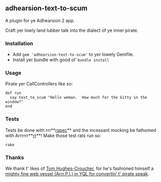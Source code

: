 adhearsion-text-to-scum
-----------------------

A plugin for ye Adhearsion 2 app.

Craft yer lowly land lubber talk into the dialect of ye inner pirate.

### Installation

 *  Add `gem 'adhearsion-text-to-scum'` to yer lowely Gemfile.
 *  Install yer bundle with good ol' `bundle install`

### Usage

Pirate yer CallControllers like so:

    def run
      say text_to_scum "Hello woman.  How much for the kitty in the window?"
    end

### Tests

Tests be done with rrr**[rspec](https://www.relishapp.com/rspec/)** and the incessant mocking be fathomed with Arrrrrr**[rr](http://rubydoc.info/gems/rr/1.0.4/frames)**!  Make those test rats run so:

    rake

### Thanks

We thank t' likes of [Tom Hughes-Croucher](https://twitter.com/sh1mmer), for he's fashioned himself a [mighty fine web vessel (Arrr.P.I.) in YQL for convertin' t' pirate speak](http://developer.yahoo.com/blogs/ydn/posts/2009/09/ahoy_mates_conv/).
